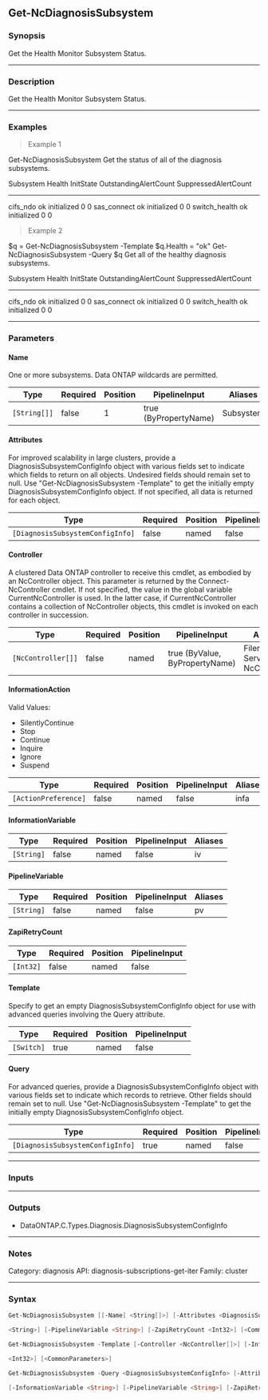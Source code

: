 Get-NcDiagnosisSubsystem
------------------------

### Synopsis
Get the Health Monitor Subsystem Status.

---

### Description

Get the Health Monitor Subsystem Status.

---

### Examples
> Example 1

Get-NcDiagnosisSubsystem
Get the status of all of the diagnosis subsystems.

Subsystem                 Health               InitState                 OutstandingAlertCount     SuppressedAlertCount
---------                 ------               ---------                 ---------------------     --------------------
cifs_ndo                  ok                   initialized                                   0                        0
sas_connect               ok                   initialized                                   0                        0
switch_health             ok                   initialized                                   0                        0

> Example 2

$q = Get-NcDiagnosisSubsystem -Template
$q.Health = "ok"
Get-NcDiagnosisSubsystem -Query $q
Get all of the healthy diagnosis subsystems.

Subsystem                 Health               InitState                 OutstandingAlertCount     SuppressedAlertCount
---------                 ------               ---------                 ---------------------     --------------------
cifs_ndo                  ok                   initialized                                   0                        0
sas_connect               ok                   initialized                                   0                        0
switch_health             ok                   initialized                                   0                        0

---

### Parameters
#### **Name**
One or more subsystems.  Data ONTAP wildcards are permitted.

|Type        |Required|Position|PipelineInput        |Aliases  |
|------------|--------|--------|---------------------|---------|
|`[String[]]`|false   |1       |true (ByPropertyName)|Subsystem|

#### **Attributes**
For improved scalability in large clusters, provide a DiagnosisSubsystemConfigInfo object with various fields set to indicate which fields to return on all objects.  Undesired fields should remain set to null.  Use "Get-NcDiagnosisSubsystem -Template" to get the initially empty DiagnosisSubsystemConfigInfo object.  If not specified, all data is returned for each object.

|Type                            |Required|Position|PipelineInput|
|--------------------------------|--------|--------|-------------|
|`[DiagnosisSubsystemConfigInfo]`|false   |named   |false        |

#### **Controller**
A clustered Data ONTAP controller to receive this cmdlet, as embodied by an NcController object.  This parameter is returned by the Connect-NcController cmdlet.  If not specified, the value in the global variable CurrentNcController is used.  In the latter case, if CurrentNcController contains a collection of NcController objects, this cmdlet is invoked on each controller in succession.

|Type              |Required|Position|PipelineInput                 |Aliases                          |
|------------------|--------|--------|------------------------------|---------------------------------|
|`[NcController[]]`|false   |named   |true (ByValue, ByPropertyName)|Filer<br/>Server<br/>NcController|

#### **InformationAction**

Valid Values:

* SilentlyContinue
* Stop
* Continue
* Inquire
* Ignore
* Suspend

|Type                |Required|Position|PipelineInput|Aliases|
|--------------------|--------|--------|-------------|-------|
|`[ActionPreference]`|false   |named   |false        |infa   |

#### **InformationVariable**

|Type      |Required|Position|PipelineInput|Aliases|
|----------|--------|--------|-------------|-------|
|`[String]`|false   |named   |false        |iv     |

#### **PipelineVariable**

|Type      |Required|Position|PipelineInput|Aliases|
|----------|--------|--------|-------------|-------|
|`[String]`|false   |named   |false        |pv     |

#### **ZapiRetryCount**

|Type     |Required|Position|PipelineInput|
|---------|--------|--------|-------------|
|`[Int32]`|false   |named   |false        |

#### **Template**
Specify to get an empty DiagnosisSubsystemConfigInfo object for use with advanced queries involving the Query attribute.

|Type      |Required|Position|PipelineInput|
|----------|--------|--------|-------------|
|`[Switch]`|true    |named   |false        |

#### **Query**
For advanced queries, provide a DiagnosisSubsystemConfigInfo object with various fields set to indicate which records to retrieve.  Other fields should remain set to null.  Use "Get-NcDiagnosisSubsystem -Template" to get the initially empty DiagnosisSubsystemConfigInfo object.

|Type                            |Required|Position|PipelineInput|
|--------------------------------|--------|--------|-------------|
|`[DiagnosisSubsystemConfigInfo]`|true    |named   |false        |

---

### Inputs

---

### Outputs
* DataONTAP.C.Types.Diagnosis.DiagnosisSubsystemConfigInfo

---

### Notes
Category: diagnosis
API: diagnosis-subscriptions-get-iter
Family: cluster

---

### Syntax
```PowerShell
Get-NcDiagnosisSubsystem [[-Name] <String[]>] [-Attributes <DiagnosisSubsystemConfigInfo>] [-Controller <NcController[]>] [-InformationAction <ActionPreference>] [-InformationVariable 
```
```PowerShell
<String>] [-PipelineVariable <String>] [-ZapiRetryCount <Int32>] [<CommonParameters>]
```
```PowerShell
Get-NcDiagnosisSubsystem -Template [-Controller <NcController[]>] [-InformationAction <ActionPreference>] [-InformationVariable <String>] [-PipelineVariable <String>] [-ZapiRetryCount 
```
```PowerShell
<Int32>] [<CommonParameters>]
```
```PowerShell
Get-NcDiagnosisSubsystem -Query <DiagnosisSubsystemConfigInfo> [-Attributes <DiagnosisSubsystemConfigInfo>] [-Controller <NcController[]>] [-InformationAction <ActionPreference>] 
```
```PowerShell
[-InformationVariable <String>] [-PipelineVariable <String>] [-ZapiRetryCount <Int32>] [<CommonParameters>]
```
